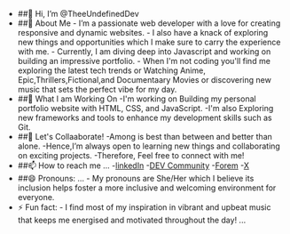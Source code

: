 - ##👋 Hi, I’m @TheeUndefinedDev
- ##👀 About Me
      - I’m a passionate web developer with a love for creating responsive and dynamic websites.
      - I also have a knack of exploring new things and opportunities which I make sure to carry the experience with me.
      - Currently, I am diving deep into Javascript and working on building an impressive portfolio.
      - When I'm not coding you'll find me exploring the latest tech trends or Watching Anime, Epic,Thrillers,Fictional,and Documentaary Movies or discovering new music that sets the 
       perfect vibe for my day.
- ##🌱 What I am Working On
     -I'm working on Building my personal portfolio website with HTML, CSS, and JavaScript.
     -I'm also Exploring new frameworks and tools to enhance my development skills such as Git. 
- ##💞️ Let's Collaaborate!
      -Among is best than between and better than alone.
      -Hence,I’m always open to learning new things and collaborating on exciting projects.
      -Therefore, Feel free to connect with me!
- ##📫 How to reach me ...
      -[linkedIn]()
      -[DEV Community]()
      -[Forem]()
      -[X]()
- ##😄 Pronouns: ...
      - My pronouns are She/Her which I believe its inclusion helps foster a more inclusive and welcoming environment for everyone.
- ⚡ Fun fact:
      - I find most of my inspiration in vibrant and upbeat music that keeps me energised and motivated throughout the day! ...

<!---
TheeUndefined/TheeUndefined is a ✨ special ✨ repository because its `README.md` (this file) appears on your GitHub profile.
You can click the Preview link to take a look at your changes.
--->
